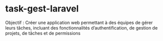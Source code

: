 # task-gest-laravel
Objectif : Créer une application web permettant à des équipes de gérer leurs tâches, incluant des fonctionnalités d’authentification, de gestion de projets, de tâches et de permissions
